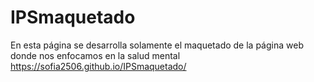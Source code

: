 # IPSmaquetado
En esta página se desarrolla solamente el maquetado de la página web donde nos enfocamos en la salud mental
https://sofia2506.github.io/IPSmaquetado/
